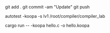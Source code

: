 git add .
git commit -am "Update"
git push

autotest -koopa -s lv1 /root/compiler/compiler_lab

cargo run -- -koopa hello.c -o hello.koopa
